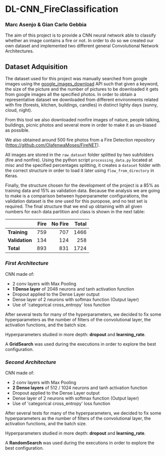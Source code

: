 # DL-CNN_FireClassification
### Marc Asenjo & Gian Carlo Gebbia

The aim of this project is to provide a CNN neural network able to classify whether an image contains a fire or not. In order to do so we created our own dataset and implemented two different general Convolutional Network Architectures.

## Dataset Adquisition

The dataset used for this project was manually searched from google images using the [google_images_download](https://github.com/hardikvasa/google-images-download) API such that given a keyword, the size of the picture and the number of pictures to be downloaded it gets from google images all the specified photos. 
In order to obtain a representative dataset we downloaded from different environments related with fire (forests, kitchen, buildings, candles) in distinct lighty days (sunny, cloud, night).

From this tool we also downloaded nonfire images of nature, people talking, buildings, picnic photos and several more in order to make it as un-biased as possible.

We also obtained around 500 fire photos from a Fire Detection repository (https://github.com/OlafenwaMoses/FireNET).

All images are stored in the `raw_dataset` folder splitted by two subfolders (fire and nonfire). Using the python script `processing_data.py` located at misc and the specified percentages splitting, it creates a `dataset` folder with the correct structure in order to load it later using `flow_from_directory` in Keras.

Finally, the structure chosen for the development of the project is a 85% as training data and 15% as validation data. Because the analysis we are going to make is a comparison between hyperparameter configurations, the validation dataset is the one used for this puropose, and no test set is required. The final structure that we end up obtaining with all given numbers for each data partition and class is shown in the next table:

|              | Fire | No Fire | Total |
|--------------|-----:|--------:|------:|
|  **Training**|  759 |   707   |  1466 |
|**Validation**|  134 |   124   |  258  |
|    **Total** |  893 |   831   |  1724 |


### ***First Architecture***

CNN made of:
- 2 conv layers with Max Pooling
- **1 Dense layer** of 2048 neurons and tanh activation function
- Dropout applied to the Dense Layer output
- Dense layer of 2 neurons with softmax function (Output layer)
- Use of 'categorical cross_entropy' loss function

After several tests for many of the hyperparameters, we decided to fix some hyperparameters as the number of filters of the convolutional layer, the activation functions, and the batch size.

Hyperparameters studied in more depth: **dropout** and **learning_rate**.

A **GridSearch** was used during the executions in order to explore the best configuration.

### ***Second Architecture***

CNN made of:
- 2 conv layers with Max Pooling
- **2 Dense layers** of 512 / 1024 neurons and tanh activation function
- Dropout applied to the Dense Layer output
- Dense layer of 2 neurons with softmax function (Output layer)
- Use of 'categorical cross_entropy' loss function

After several tests for many of the hyperparameters, we decided to fix some hyperparameters as the number of filters of the convolutional layer, the activation functions, and the batch size.

Hyperparameters studied in more depth: **dropout** and **learning_rate**.

A **RandomSearch** was used during the executions in order to explore the best configuration.
